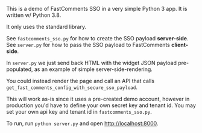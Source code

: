 This is a demo of FastComments SSO in a very simple Python 3 app. It is written w/ Python 3.8.

It only uses the standard library.

See `fastcomments_sso.py` for how to create the SSO payload **server-side**.
See `server.py` for how to pass the SSO payload to FastComments **client-side**.

In `server.py` we just send back HTML with the widget JSON payload pre-populated, as an example of simple server-side-rendering.

You could instead render the page and call an API that calls `get_fast_comments_config_with_secure_sso_payload`.

This will work as-is since it uses a pre-created demo account, however in production you'd have to define your own secret key and tenant id.
You may set your own api key and tenant id in `fastcomments_sso.py`.

To run, run `python server.py` and open [http://localhost:8000](http://localhost:8000).
